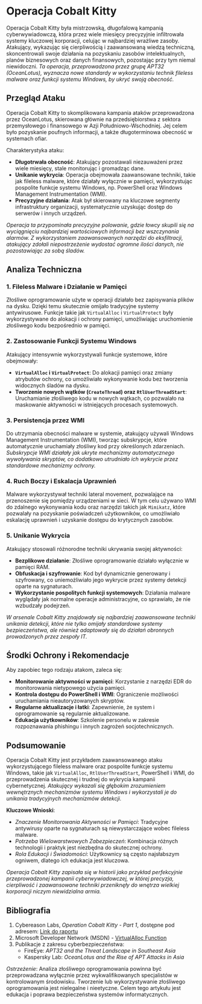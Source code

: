# Operacja Cobalt Kitty

Operacja Cobalt Kitty była mistrzowską, długofalową kampanią cyberwywiadowczą, która przez wiele miesięcy precyzyjnie infiltrowała systemy kluczowej korporacji, celując w najbardziej wrażliwe zasoby. Atakujący, wykazując się cierpliwością i zaawansowaną wiedzą techniczną, skoncentrowali swoje działania na pozyskaniu zasobów intelektualnych, planów biznesowych oraz danych finansowych, pozostając przy tym niemal niewidoczni. *Ta operacja, przeprowadzona przez grupę APT32 (OceanLotus), wyznacza nowe standardy w wykorzystaniu technik fileless malware oraz funkcji systemu Windows, by ukryć swoją obecność.*

## Przegląd Ataku

Operacja Cobalt Kitty to skomplikowana kampania ataków przeprowadzona przez OceanLotus, skierowana głównie na przedsiębiorstwa z sektora przemysłowego i finansowego w Azji Południowo-Wschodniej. Jej celem było pozyskanie poufnych informacji, a także długoterminowa obecność w systemach ofiar.

Charakterystyka ataku:
- **Długotrwała obecność**: Atakujący pozostawali niezauważeni przez wiele miesięcy, stale monitorując i gromadząc dane.
- **Unikanie wykrycia**: Operacja obejmowała zaawansowane techniki, takie jak fileless malware, które działały wyłącznie w pamięci, wykorzystując pospolite funkcje systemu Windows, np. PowerShell oraz Windows Management Instrumentation (WMI).
- **Precyzyjne działania**: Atak był skierowany na kluczowe segmenty infrastruktury organizacji, systematycznie uzyskując dostęp do serwerów i innych urządzeń.

*Operacja ta przypominała precyzyjne polowanie, gdzie łowcy skupili się na wyciągnięciu najbardziej wartościowych informacji bez wszczynania alarmów. Z wykorzystaniem zaawansowanych narzędzi do eksfiltracji, atakujący zdołali niepostrzeżenie wydostać ogromne ilości danych, nie pozostawiając za sobą śladów.*

## Analiza Techniczna

### 1. Fileless Malware i Działanie w Pamięci
Złośliwe oprogramowanie użyte w operacji działało bez zapisywania plików na dysku. Dzięki temu skutecznie omijało tradycyjne systemy antywirusowe. Funkcje takie jak `VirtualAlloc` i `VirtualProtect` były wykorzystywane do alokacji i ochrony pamięci, umożliwiając uruchomienie złośliwego kodu bezpośrednio w pamięci.

### 2. Zastosowanie Funkcji Systemu Windows
Atakujący intensywnie wykorzystywali funkcje systemowe, które obejmowały:
- **`VirtualAlloc` i `VirtualProtect`**: Do alokacji pamięci oraz zmiany atrybutów ochrony, co umożliwiało wykonywanie kodu bez tworzenia widocznych śladów na dysku.
- **Tworzenie nowych wątków (`CreateThread`) oraz `RtlUserThreadStart`**: Uruchamianie złośliwego kodu w nowych wątkach, co pozwalało na maskowanie aktywności w istniejących procesach systemowych.

### 3. Persistencja przez WMI
Do utrzymania obecności malware w systemie, atakujący używali Windows Management Instrumentation (WMI), tworząc subskrypcje, które automatycznie uruchamiały złośliwy kod przy określonych zdarzeniach. *Subskrypcje WMI działały jak ukryte mechanizmy automatycznego wywoływania skryptów, co dodatkowo utrudniało ich wykrycie przez standardowe mechanizmy ochrony.*

### 4. Ruch Boczy i Eskalacja Uprawnień
Malware wykorzystywał techniki lateral movement, pozwalające na przenoszenie się pomiędzy urządzeniami w sieci. W tym celu używano WMI do zdalnego wykonywania kodu oraz narzędzi takich jak `Mimikatz`, które pozwalały na pozyskanie poświadczeń użytkowników, co umożliwiało eskalację uprawnień i uzyskanie dostępu do krytycznych zasobów.

### 5. Unikanie Wykrycia
Atakujący stosowali różnorodne techniki ukrywania swojej aktywności:
- **Bezplikowe działanie**: Złośliwe oprogramowanie działało wyłącznie w pamięci RAM.
- **Obfuskacja i szyfrowanie**: Kod był dynamicznie generowany i szyfrowany, co uniemożliwiało jego wykrycie przez systemy detekcji oparte na sygnaturach.
- **Wykorzystanie pospolitych funkcji systemowych**: Działania malware wyglądały jak normalne operacje administracyjne, co sprawiało, że nie wzbudzały podejrzeń.

*W arsenale Cobalt Kitty znajdowały się najbardziej zaawansowane techniki unikania detekcji, które nie tylko omijały standardowe systemy bezpieczeństwa, ale również adaptowały się do działań obronnych prowadzonych przez zespoły IT.*

## Środki Ochrony i Rekomendacje

Aby zapobiec tego rodzaju atakom, zaleca się:
- **Monitorowanie aktywności w pamięci**: Korzystanie z narzędzi EDR do monitorowania nietypowego użycia pamięci.
- **Kontrola dostępu do PowerShell i WMI**: Ograniczenie możliwości uruchamiania nieautoryzowanych skryptów.
- **Regularne aktualizacje i łatki**: Zapewnienie, że system i oprogramowanie są regularnie aktualizowane.
- **Edukacja użytkowników**: Szkolenie personelu w zakresie rozpoznawania phishingu i innych zagrożeń socjotechnicznych.

## Podsumowanie

Operacja Cobalt Kitty jest przykładem zaawansowanego ataku wykorzystującego fileless malware oraz pospolite funkcje systemu Windows, takie jak `VirtualAlloc`, `RtlUserThreadStart`, PowerShell i WMI, do przeprowadzenia skutecznej i trudnej do wykrycia kampanii cybernetycznej. *Atakujący wykazali się głębokim zrozumieniem wewnętrznych mechanizmów systemu Windows i wykorzystali je do unikania tradycyjnych mechanizmów detekcji.*

**Kluczowe Wnioski**:
- *Znaczenie Monitorowania Aktywności w Pamięci*: Tradycyjne antywirusy oparte na sygnaturach są niewystarczające wobec fileless malware.
- *Potrzeba Wielowarstwowych Zabezpieczeń*: Kombinacja różnych technologii i praktyk jest niezbędna do skutecznej ochrony.
- *Rola Edukacji i Świadomości*: Użytkownicy są często najsłabszym ogniwem, dlatego ich edukacja jest kluczowa.

*Operacja Cobalt Kitty zapisała się w historii jako przykład perfekcyjnie przeprowadzonej kampanii cyberwywiadowczej, w której precyzja, cierpliwość i zaawansowane techniki przeniknęły do wnętrza wielkiej korporacji niczym niewidzialna armia.*

## Bibliografia

1. Cybereason Labs, *Operation Cobalt Kitty - Part 1*, dostępne pod adresem: [Link do raportu](https://www.cybereason.com/.../Cybereason%20Labs...)
2. Microsoft Developer Network (MSDN) - [VirtualAlloc Function](https://learn.microsoft.com/.../nf-memoryapi-virtualalloc)
3. Publikacje z zakresu cyberbezpieczeństwa:
   - FireEye: *APT32 and the Threat Landscape in Southeast Asia*
   - Kaspersky Lab: *OceanLotus and the Rise of APT Attacks in Asia*

*Ostrzeżenie*: Analiza złośliwego oprogramowania powinna być przeprowadzana wyłącznie przez wykwalifikowanych specjalistów w kontrolowanym środowisku. Tworzenie lub wykorzystywanie złośliwego oprogramowania jest nielegalne i nieetyczne. Celem tego artykułu jest edukacja i poprawa bezpieczeństwa systemów informatycznych.
   
